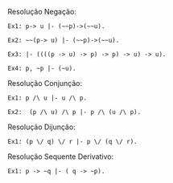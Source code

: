 Resolução Negação:
	
	Ex1: p-> u |- (~~p)->(~~u).

	Ex2: ~~(p-> u) |- (~~p)->(~~u).
	   
	Ex3: |- ((((p -> u) -> p) -> p) -> u) -> u).
	   
	Ex4: p, ~p |- (~u).

Resolução Conjunção:

	Ex1: p /\ u |- u /\ p.
	
	Ex2:  (p /\ u) /\ p |- p /\ (u /\ p).

Resolução Dijunção:

	Ex1: (p \/ q) \/ r |- p \/ (q \/ r).
	
Resolução Sequente Derivativo:

	Ex1: p -> ~q |- ( q -> ~p).




